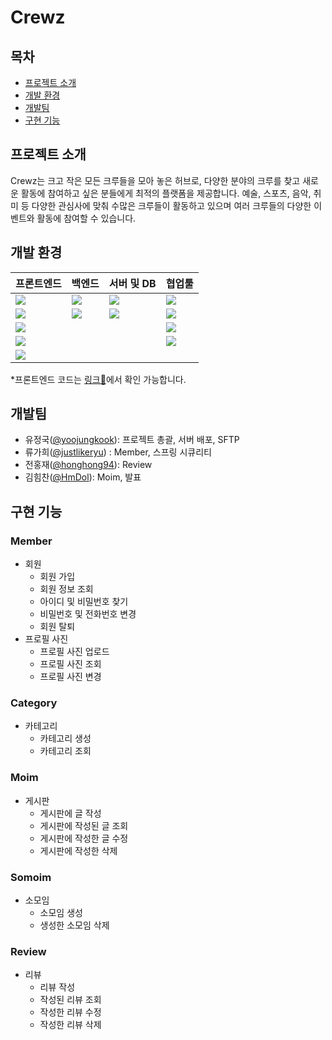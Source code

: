 # Crewz

## 목차

- [프로젝트 소개](#프로젝트-소개)
- [개발 환경](#개발-환경)
- [개발팀](#개발팀)
- [구현 기능](#구현-기능)

## 프로젝트 소개

Crewz는 크고 작은 모든 크루들을 모아 놓은 허브로, 다양한 분야의 크루를 찾고 새로운 활동에 참여하고 싶은 분들에게 최적의 플랫폼을 제공합니다. 예술, 스포츠, 음악, 취미 등 다양한 관심사에 맞춰 수많은
크루들이 활동하고 있으며 여러 크루들의 다양한 이벤트와 활동에 참여할 수 있습니다.

## 개발 환경

| 프론트엔드                                                                                                                     | 백엔드                                                                                                          | 서버 및 DB                                                                                                | 협업툴                                                                                                           |
|---------------------------------------------------------------------------------------------------------------------------|--------------------------------------------------------------------------------------------------------------|--------------------------------------------------------------------------------------------------------|---------------------------------------------------------------------------------------------------------------|
| <img src="https://img.shields.io/badge/html5-%23E34F26.svg?style=for-the-badge&logo=html5&logoColor=white">               | <img src="https://img.shields.io/badge/java-%23ED8B00.svg?style=for-the-badge&logo=openjdk&logoColor=white"> | <img src="https://img.shields.io/badge/Ubuntu-E95420?style=for-the-badge&logo=Ubuntu&logoColor=white"> | <img src="https://img.shields.io/badge/github-%23121011.svg?style=for-the-badge&logo=github&logoColor=white"> |
| <img src="https://img.shields.io/badge/CSS-1572B6?style=for-the-badge&logo=CSS3&logoColor=white">                         | <img src="https://img.shields.io/badge/SPRING-6DB33F?style=for-the-badge&logo=Spring&logoColor=white">       | <img src="https://img.shields.io/badge/Oracle-F80000?style=for-the-badge&logo=oracle&logoColor=white"> | <img src="https://img.shields.io/badge/FIGMA-F24E1E?style=for-the-badge&logo=Figma&logoColor=white">          |
| <img src="https://img.shields.io/badge/javascript-%23323330.svg?style=for-the-badge&logo=javascript&logoColor=%23F7DF1E"> |                                                                                                              |                                                                                                        | <img src="https://img.shields.io/badge/Notion-%23000000.svg?style=for-the-badge&logo=notion&logoColor=white"> |
| <img src="https://img.shields.io/badge/react-%2320232a.svg?style=for-the-badge&logo=react&logoColor=%2361DAFB">           |                                                                                                              |                                                                                                        | <img src="https://img.shields.io/badge/DBDiagram-004088?style=for-the-badge&logo=&logoColor=white">           |
| <img src="https://img.shields.io/badge/bootstrap-%238511FA.svg?style=for-the-badge&logo=bootstrap&logoColor=white">       |                                                                                                              |                                                                                                        |                                                                                                               |

*프론트엔드 코드는 [링크🔗](https://github.com/justlikeryu/crewz-front-react)에서 확인 가능합니다.
## 개발팀

- 유정국([@yoojungkook](https://github.com/yoojungkook)): 프로젝트 총괄, 서버 배포, SFTP
- 류가희([@justlikeryu](https://github.com/justlikeryu)) : Member, 스프링 시큐리티
- 전홍재([@honghong94](https://github.com/honghong94)): Review
- 김힘찬([@HmDol](https://github.com/HmDol)): Moim, 발표

## 구현 기능

### Member

- 회원
    - 회원 가입
    - 회원 정보 조회
    - 아이디 및 비밀번호 찾기
    - 비밀번호 및 전화번호 변경
    - 회원 탈퇴
- 프로필 사진 
    - 프로필 사진 업로드
    - 프로필 사진 조회
    - 프로필 사진 변경

### Category

- 카테고리
    - 카테고리 생성
    - 카테고리 조회

### Moim

- 게시판
    - 게시판에 글 작성
    - 게시판에 작성된 글 조회
    - 게시판에 작성한 글 수정
    - 게시판에 작성한 삭제

### Somoim

- 소모임
    - 소모임 생성
    - 생성한 소모임 삭제
      
### Review

- 리뷰 
    - 리뷰 작성
    - 작성된 리뷰 조회
    - 작성한 리뷰 수정
    - 작성한 리뷰 삭제


